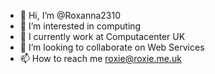 - 👋 Hi, I’m @Roxanna2310
- 👀 I’m interested in computing
- 🌱 I currently work at Computacenter UK 
- 💞️ I’m looking to collaborate on Web Services 
- 📫 How to reach me roxie@roxie.me.uk

<!---
Roxanna2310/Roxanna2310 is a ✨ special ✨ repository because its `README.md` (this file) appears on your GitHub profile.
You can click the Preview link to take a look at your changes.
--->
